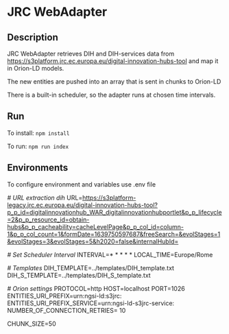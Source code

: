 # JRC WebAdapter

## Description
JRC WebAdapter retrieves DIH and DIH-services data from https://s3platform.jrc.ec.europa.eu/digital-innovation-hubs-tool and map it in Orion-LD models.

The new entities are pushed into an array that is sent in chunks to Orion-LD

There is a built-in scheduler, so the adapter runs at chosen time intervals.

## Run
To install: `npm install`

To run: `npm run index`

## Environments
To configure environment and variables use .env file

*# URL extraction dih*
URL=https://s3platform-legacy.jrc.ec.europa.eu/digital-innovation-hubs-tool?p_p_id=digitalinnovationhub_WAR_digitalinnovationhubportlet&p_p_lifecycle=2&p_p_resource_id=obtain-hubs&p_p_cacheability=cacheLevelPage&p_p_col_id=column-1&p_p_col_count=1&formDate=1639750597687&freeSearch=&evolStages=1&evolStages=3&evolStages=5&h2020=false&internalHubId=

*# Set Scheduler Interval*
INTERVAL=* * * * *
LOCAL_TIME=Europe/Rome

*# Templates*
DIH_TEMPLATE=../templates/DIH_template.txt
DIH_S_TEMPLATE=../templates/DIH_S_template.txt

*# Orion settings*
PROTOCOL=http
HOST=localhost
PORT=1026
ENTITIES_URI_PREFIX=urn:ngsi-ld:s3jrc:
ENTITIES_URI_PREFIX_SERVICE=urn:ngsi-ld-s3jrc-service:
NUMBER_OF_CONNECTION_RETRIES= 10

CHUNK_SIZE=50
